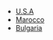 - [U.S.A](Sorgenti/DOC_VIS/TA/B£A/C5_EST_010)
- [Marocco](Sorgenti/DOC_VIS/TA/B£A/C5_EST_020)
- [Bulgaria](Sorgenti/DOC_VIS/TA/B£A/C5_EST_030)
